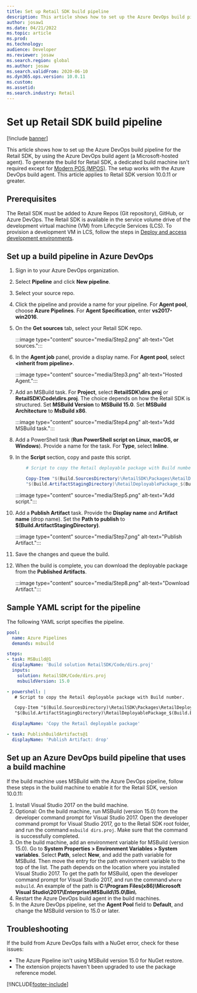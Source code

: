 ```yaml
---
title: Set up Retail SDK build pipeline
description: This article shows how to set up the Azure DevOps build pipeline for the Retail SDK.
author: josaw1
ms.date: 04/21/2022
ms.topic: article
ms.prod: 
ms.technology: 
audience: Developer
ms.reviewer: josaw
ms.search.region: global
ms.author: josaw
ms.search.validFrom: 2020-06-10
ms.dyn365.ops.version: 10.0.11
ms.custom: 
ms.assetid: 
ms.search.industry: Retail
---
```


# Set up Retail SDK build pipeline

[!include [banner](../../includes/banner.md)]

This article shows how to set up the Azure DevOps build pipeline for the Retail SDK, by using the Azure DevOps build agent (a Microsoft-hosted agent). To generate the build for Retail SDK, a dedicated build machine isn't required except for [Modern POS (MPOS)](mpos-build-agent.md#why-cant-i-use-an-azure-devops-hosted-agent). The setup works with the Azure DevOps build agent. This article applies to Retail SDK version 10.0.11 or greater. 

## Prerequisites

The Retail SDK must be added to Azure Repos (Git repository), GitHub, or Azure DevOps. The Retail SDK is available in the service volume drive of the development virtual machine (VM) from Lifecycle Services (LCS). To provision a development VM in LCS, follow the steps in [Deploy and access development environments](../../../fin-ops-core/dev-itpro/dev-tools/access-instances.md).

## Set up a build pipeline in Azure DevOps

1. Sign in to your Azure DevOps organization.
2. Select **Pipeline** and click **New pipeline**.
3. Select your source repo.
4. Click the pipeline and provide a name for your pipeline. For **Agent pool**, choose **Azure Pipelines**. For **Agent Specification**, enter **vs2017-win2016**.
5. On the **Get sources** tab, select your Retail SDK repo.

    :::image type="content" source="media/Step2.png" alt-text="Get sources.":::
    
6. In the **Agent job** panel, provide a display name. For **Agent pool**, select **\<inherit from pipeline\>**.

    :::image type="content" source="media/Step3.png" alt-text="Hosted Agent.":::

7. Add an MSBuild task. For **Project**, select **RetailSDK\\dirs.proj** or **RetailSDK\\Code\\dirs.proj**. The choice depends on how the Retail SDK is structured. Set **MSBuild Version** to **MSBuild 15.0**. Set **MSBuild Architecture** to **MsBuild x86**.

    :::image type="content" source="media/Step4.png" alt-text="Add MSBuild task.":::

8. Add a PowerShell task (**Run PowerShell script on Linux, macOS, or Windows**). Provide a name for the task. For **Type**, select **Inline**.

9. In the **Script** section, copy and paste this script.

    ```Powershell
        # Script to copy the Retail deployable package with Build number.

        Copy-Item "$(Build.SourcesDirectory)\RetailSDK\Packages\RetailDeployablePackage\RetailDeployablePackage.zip" -Destination
        "$(Build.ArtifactStagingDirectory)\RetailDeployablePackage_$(Build.BuildNumber).zip"
    ```

    :::image type="content" source="media/Step5.png" alt-text="Add script.":::

10. Add a **Publish Artifact** task. Provide the **Display name** and **Artifact name** (drop name). Set the **Path to publish** to **$(Build.ArtifactStagingDirectory)**.

    :::image type="content" source="media/Step7.png" alt-text="Publish Artifact.":::

10. Save the changes and queue the build.

11. When the build is complete, you can download the deployable package from the **Published Artifacts**.

    :::image type="content" source="media/Step8.png" alt-text="Download Artifact.":::

## Sample YAML script for the pipeline

The following YAML script specifies the pipeline.

```YAML
pool:
  name: Azure Pipelines
  demands: msbuild

steps:
- task: MSBuild@1
  displayName: 'Build solution RetailSDK/Code/dirs.proj'
  inputs:
    solution: RetailSDK/Code/dirs.proj
    msbuildVersion: 15.0

- powershell: |
   # Script to copy the Retail deployable package with Build number.

   Copy-Item "$(Build.SourcesDirectory)\RetailSDK\Packages\RetailDeployablePackage\RetailDeployablePackage.zip" -Destination
   "$(Build.ArtifactStagingDirectory)\RetailDeployablePackage_$(Build.BuildNumber).zip"

  displayName: 'Copy the Retail deployable package'

- task: PublishBuildArtifacts@1
  displayName: 'Publish Artifact: drop'
```

## Set up an Azure DevOps build pipeline that uses a build machine

If the build machine uses MSBuild with the Azure DevOps pipeline, follow these steps in the build machine to enable it for the Retail SDK, version 10.0.11:

1. Install Visual Studio 2017 on the build machine.
2. Optional: On the build machine, run MSBuild (version 15.0) from the developer command prompt for Visual Studio 2017. Open the developer command prompt for Visual Studio 2017, go to the Retail SDK root folder, and run the command `msbuild dirs.proj`. Make sure that the command is successfully completed.
3. On the build machine, add an environment variable for MSBuild (version 15.0). Go to **System Properties \> Environment Variables \> System variables**. Select **Path**, select **New**, and add the path variable for MSBuild. Then move the entry for the path environment variable to the top of the list. The path depends on the location where you installed Visual Studio 2017. To get the path for MSBuild, open the developer command prompt for Visual Studio 2017, and run the command `where msbuild`. An example of the path is **C:\\Program Files(x86)\\Microsoft Visual Studio\\2017\\Enterprise\\MSBuild\\15.0\\Bin\\**.
4. Restart the Azure DevOps build agent in the build machines.
5. In the Azure DevOps pipeline, set the **Agent Pool** field to **Default**, and change the MSBuild version to 15.0 or later.

## Troubleshooting

If the build from Azure DevOps fails with a NuGet error, check for these issues:

- The Azure Pipeline isn't using MSBuild version 15.0 for NuGet restore.
- The extension projects haven't been upgraded to use the package reference model.


[!INCLUDE[footer-include](../../../includes/footer-banner.md)]
